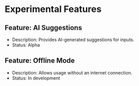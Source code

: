 # Experimental Features

## Feature: AI Suggestions
- Description: Provides AI-generated suggestions for inputs.
- Status: Alpha

## Feature: Offline Mode
- Description: Allows usage without an internet connection.
- Status: In development
